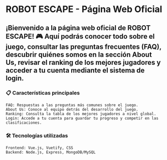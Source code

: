  # ROBOT ESCAPE - Página Web Oficial

## ¡Bienvenido a la página web oficial de ROBOT ESCAPE! 🎮 Aquí podrás conocer todo sobre el juego, consultar las preguntas frecuentes (FAQ), descubrir quiénes somos en la sección About Us, revisar el ranking de los mejores jugadores y acceder a tu cuenta mediante el sistema de login.
### **📋 Características principales**

    FAQ: Respuestas a las preguntas más comunes sobre el juego.
    About Us: Conoce al equipo detrás del desarrollo del juego.
    Ranking: Consulta la tabla de los mejores jugadores a nivel global.
    Login: Accede a tu cuenta para guardar tu progreso y competir en las clasificaciones.

### **🛠️ Tecnologías utilizadas**

    Frontend: Vue.js, Vuetify, CSS
    Backend: Node.js, Express, MongoDB/MySQL
